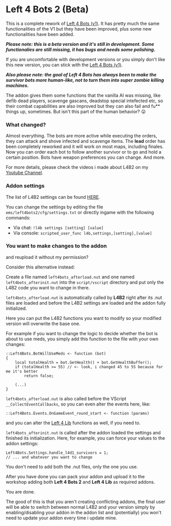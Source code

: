 # Left 4 Bots 2 (Beta)
This is a complete rework of [Left 4 Bots (v1)](https://github.com/smilz0/Left4Bots/tree/V1). It has pretty much the same functionalities of the V1 but they have been improved, plus some new functionalities have been added.

***Please note: this is a beta version and it's still in development. Some functionalies are still missing, it has bugs and needs some polishing.***

If you are uncomfortable with development versions or you simply don't like this new version, you can stick with the [Left 4 Bots (v1)](https://steamcommunity.com/sharedfiles/filedetails/?id=2279814689).

***Also please note: the goal of Left 4 Bots has always been to make the survivor bots more human-like, not to turn them into super zombie killing machines.***

The addon gives them some functions that the vanilla AI was missing, like defib dead players, scavenge gascans, deadstop special intefected etc, so their combat capabilities are also improved but they can also fail and fu** things up, sometimes. But isn't this part of the human behavior? :stuck_out_tongue:


### What changed?
Almost everything. The bots are more active while executing the orders, they can attack and shove infected and scavenge items. The **lead** order has been completely reworked and it will work on most maps, including finales. Now you can order each bot to follow another survivor or to go and hold a certain position. Bots have weapon preferences you can change. And more.

For more details, please check the videos i made about L4B2 on my [Youtube Channel](https://www.youtube.com/channel/UCS5k0e5UJr_GklgCd1j89Yg).


### Addon settings
The list of L4B2 settings can be found [HERE](https://github.com/smilz0/Left4Bots/blob/main/root/scripts/vscripts/left4bots_settings.nut).

You can change the settings by editing the file `ems/left4bots2/cfg/settings.txt` or directly ingame with the following commands:
- Via chat: `!l4b settings [setting] [value]`
- Via console: `scripted_user_func l4b,settings,[setting],[value]`


### You want to make changes to the addon
and reupload it without my permission?

Consider this alternative instead:

Create a file named `left4bots_afterload.nut` and one named `left4bots_afterinit.nut` into the `script/vscript` directory and put only the L4B2 code you want to change in there.

`left4bots_afterload.nut` is automatically called by **L4B2** right after its .nut files are loaded and before the L4B2 settings are loaded and the addon fully initialized.

Here you can put the L4B2 functions you want to modify so your modified version will overwrite the base one.

For example if you want to change the logic to decide whether the bot is about to use meds, you simply add this function to the file with your own changes:

```nut
::Left4Bots.BotWillUseMeds <- function (bot)
{
	local totalHealth = bot.GetHealth() + bot.GetHealthBuffer();
	if (totalHealth >= 55) // <- look, i changed 45 to 55 because for me it's better
		return false;
	
	(...)
}
```

`left4bots_afterload.nut` is also called before the VScript `__CollectEventCallbacks`, so you can even alter the events here, like:

```nut
::Left4Bots.Events.OnGameEvent_round_start <- function (params)
```

and you can alter the [Left 4 Lib](https://github.com/smilz0/Left4Lib) functions as well, if you need to.

`left4bots_afterinit.nut` is called after the addon loaded the settings and finished its initialization. Here, for example, you can force your values to the addon settings:

```nut
Left4Bots.Settings.handle_l4d1_survivors = 1;
// ... and whatever you want to change
```

You don't need to add both the .nut files, only the one you use.

After you have done you can pack your addon and upload it to the workshop adding both **Left 4 Bots 2** and **Left 4 Lib** as required addons.

You are done.

The good of this is that you aren't creating conflicting addons, the final user will be able to switch between normal L4B2 and your version simply by enabling/disabling your addon in the addon list and (potentially) you won't need to update your addon every time i update mine.

